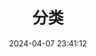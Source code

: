 ---
title: 分类
date: 2024-04-07 23:41:12
type: "categories"
comments: false
aside: false
top_img: false
---